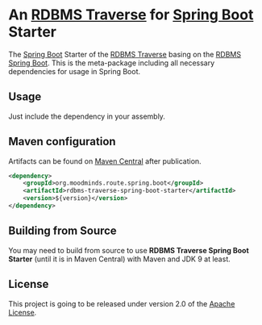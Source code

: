 # An [RDBMS Traverse](https://github.com/MoodMinds/rdbms-traverse) for [Spring Boot](https://spring.io/projects/spring-boot) Starter

The [Spring Boot](https://spring.io/projects/spring-boot) Starter of the [RDBMS Traverse](https://github.com/MoodMinds/rdbms-traverse)
basing on the [RDBMS Spring Boot](https://github.com/MoodMinds/rdbms-spring-boot). This is the meta-package including
all necessary dependencies for usage in Spring Boot.

## Usage

Just include the dependency in your assembly.

## Maven configuration

Artifacts can be found on [Maven Central](https://search.maven.org/) after publication.

```xml
<dependency>
    <groupId>org.moodminds.route.spring.boot</groupId>
    <artifactId>rdbms-traverse-spring-boot-starter</artifactId>
    <version>${version}</version>
</dependency>
```

## Building from Source

You may need to build from source to use **RDBMS Traverse Spring Boot Starter** (until it is in Maven Central) with Maven and JDK 9 at least.

## License
This project is going to be released under version 2.0 of the [Apache License][l].

[l]: https://www.apache.org/licenses/LICENSE-2.0